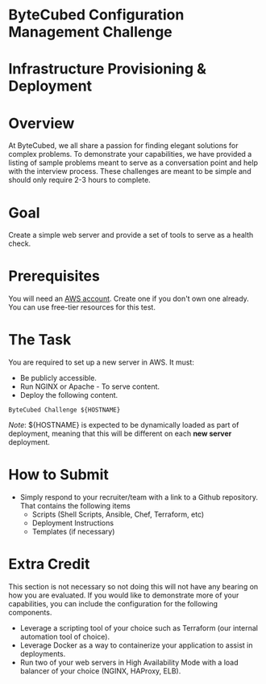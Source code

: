 # ByteCubed Configuration Management Challenge

Infrastructure Provisioning & Deployment
==========================

# Overview
At ByteCubed, we all share a passion for finding elegant solutions for complex problems.  To demonstrate your capabilities, we have provided a listing of sample problems meant to serve as a conversation point and help with the interview process.  These challenges are meant to be simple and should only require 2-3 hours to complete.

# Goal

Create a simple web server and provide a set of tools to serve as a health check.

# Prerequisites

You will need an [AWS account](http://aws.amazon.com). Create one if you don't own one already. You can use free-tier resources for this test.

# The Task

You are required to set up a new server in AWS. It must:

* Be publicly accessible.
* Run NGINX or Apache - To serve content.
* Deploy the following content.

```
ByteCubed Challenge ${HOSTNAME}
```

_Note_: ${HOSTNAME} is expected to be dynamically loaded as part of deployment, meaning that this will be different on each __new server__ deployment.  

# How to Submit
* Simply respond to your recruiter/team with a link to a Github repository. That contains the following items
  - Scripts (Shell Scripts, Ansible, Chef, Terraform, etc)
  - Deployment Instructions
  - Templates (if necessary)

# Extra Credit

This section is not necessary so not doing this will not have any bearing on how you are evaluated.  If you would like to demonstrate more of your capabilities, you can include the configuration for the following components.

* Leverage a scripting tool of your choice such as Terraform (our internal automation tool of choice).
* Leverage Docker as a way to containerize your application to assist in deployments.
* Run two of your web servers in High Availability Mode with a load balancer of your choice (NGINX, HAProxy, ELB).
